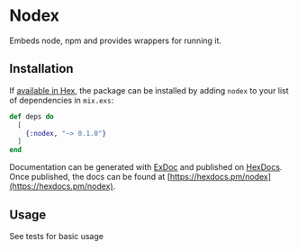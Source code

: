 # Nodex

Embeds node, npm and provides wrappers for running it.

## Installation

If [available in Hex](https://hex.pm/docs/publish), the package can be installed
by adding `nodex` to your list of dependencies in `mix.exs`:

```elixir
def deps do
  [
    {:nodex, "~> 0.1.0"}
  ]
end
```

Documentation can be generated with [ExDoc](https://github.com/elixir-lang/ex_doc)
and published on [HexDocs](https://hexdocs.pm). Once published, the docs can
be found at [https://hexdocs.pm/nodex](https://hexdocs.pm/nodex).

## Usage

See tests for basic usage

